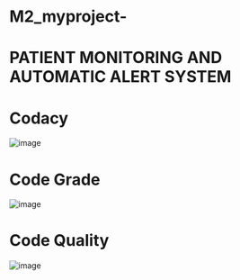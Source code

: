 # M2_myproject- 
# PATIENT MONITORING AND AUTOMATIC ALERT SYSTEM
# Codacy
![image](https://user-images.githubusercontent.com/101009876/164744905-9e445ced-533d-4a87-a4c8-9c41537cb5f7.png) 

# Code Grade
![image](https://user-images.githubusercontent.com/101009876/164746208-db17d14c-cb84-46b7-9490-331923bb07a4.png)

# Code Quality
![image](https://user-images.githubusercontent.com/101009876/164746635-eacf58f1-2898-402e-b057-9a589532d5cd.png)
